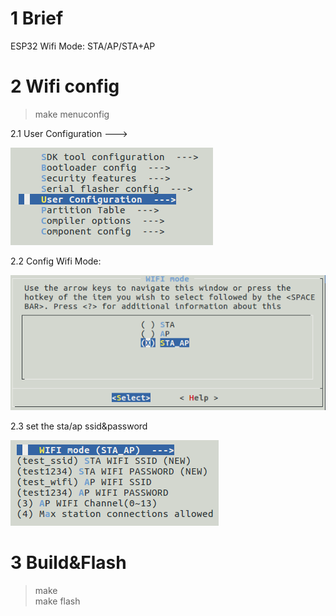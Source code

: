 # 1 Brief
ESP32 Wifi Mode: STA/AP/STA+AP

# 2 Wifi config

> make menuconfig

2.1 User Configuration  --->

![user config](./docs/UserConfig.png)

2.2 Config Wifi Mode:

![wifi mode select](./docs/WifiModeSelect.png)

2.3 set the sta/ap ssid&password

![wifi config](./docs/WifiConfig.png)

# 3 Build&Flash

> make  
> make flash
